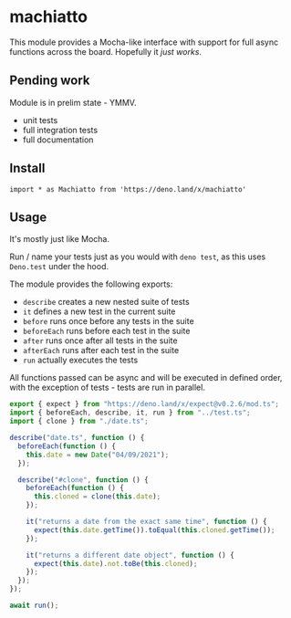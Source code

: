 # machiatto

This module provides a Mocha-like interface with support for full async
functions across the board. Hopefully it _just works_.

## Pending work

Module is in prelim state - YMMV.

- unit tests
- full integration tests
- full documentation

## Install

`import * as Machiatto from 'https://deno.land/x/machiatto'`

## Usage

It's mostly just like Mocha.

Run / name your tests just as you would with `deno test`, as this uses
`Deno.test` under the hood.

The module provides the following exports:

- `describe` creates a new nested suite of tests
- `it` defines a new test in the current suite
- `before` runs once before any tests in the suite
- `beforeEach` runs before each test in the suite
- `after` runs once after all tests in the suite
- `afterEach` runs after each test in the suite
- `run` actually executes the tests

All functions passed can be async and will be executed in defined order, with
the exception of tests - tests are run in parallel.

```ts
export { expect } from "https://deno.land/x/expect@v0.2.6/mod.ts";
import { beforeEach, describe, it, run } from "../test.ts";
import { clone } from "./date.ts";

describe("date.ts", function () {
  beforeEach(function () {
    this.date = new Date("04/09/2021");
  });

  describe("#clone", function () {
    beforeEach(function () {
      this.cloned = clone(this.date);
    });

    it("returns a date from the exact same time", function () {
      expect(this.date.getTime()).toEqual(this.cloned.getTime());
    });

    it("returns a different date object", function () {
      expect(this.date).not.toBe(this.cloned);
    });
  });
});

await run();
```
